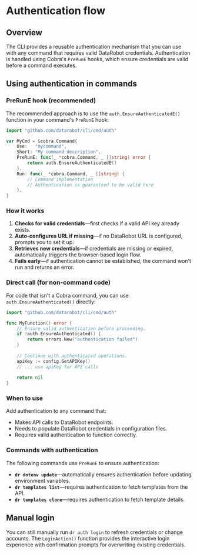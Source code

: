 # Authentication flow

## Overview

The CLI provides a reusable authentication mechanism that you can use with any command that requires valid DataRobot credentials. Authentication is handled using Cobra's `PreRunE` hooks, which ensure credentials are valid before a command executes.

## Using authentication in commands

### PreRunE hook (recommended)

The recommended approach is to use the `auth.EnsureAuthenticatedE()` function in your command's `PreRunE` hook:

```go
import "github.com/datarobot/cli/cmd/auth"

var MyCmd = &cobra.Command{
    Use:   "mycommand",
    Short: "My command description",
    PreRunE: func(_ *cobra.Command, _ []string) error {
        return auth.EnsureAuthenticatedE()
    },
    Run: func(_ *cobra.Command, _ []string) {
        // Command implementation
        // Authentication is guaranteed to be valid here
    },
}
```

### How it works

1. **Checks for valid credentials**&mdash;first checks if a valid API key already exists.
2. **Auto-configures URL if missing**&mdash;if no DataRobot URL is configured, prompts you to set it up.
3. **Retrieves new credentials**&mdash;if credentials are missing or expired, automatically triggers the browser-based login flow.
4. **Fails early**&mdash;if authentication cannot be established, the command won't run and returns an error.

### Direct call (for non-command code)

For code that isn't a Cobra command, you can use `auth.EnsureAuthenticated()` directly:

```go
import "github.com/datarobot/cli/cmd/auth"

func MyFunction() error {
    // Ensure valid authentication before proceeding.
    if !auth.EnsureAuthenticated() {
        return errors.New("authentication failed")
    }
    
    // Continue with authenticated operations.
    apiKey := config.GetAPIKey()
    // ... use apiKey for API calls
    
    return nil
}
```

### When to use

Add authentication to any command that:

- Makes API calls to DataRobot endpoints.
- Needs to populate DataRobot credentials in configuration files.
- Requires valid authentication to function correctly.

### Commands with authentication

The following commands use `PreRunE` to ensure authentication:

- **`dr dotenv update`**&mdash;automatically ensures authentication before updating environment variables.
- **`dr templates list`**&mdash;requires authentication to fetch templates from the API.
- **`dr templates clone`**&mdash;requires authentication to fetch template details.

## Manual login

You can still manually run `dr auth login` to refresh credentials or change accounts. The `LoginAction()` function provides the interactive login experience with confirmation prompts for overwriting existing credentials.
